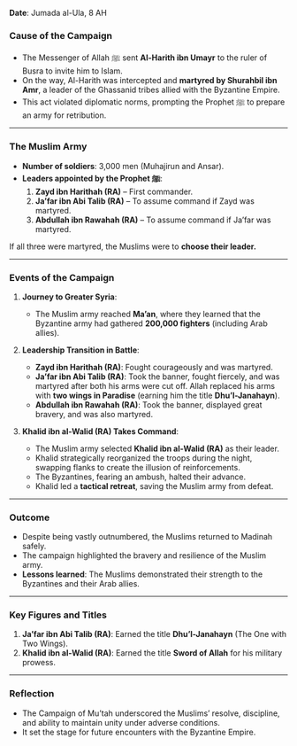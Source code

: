 **Date**: Jumada al-Ula, 8 AH  

### **Cause of the Campaign**  
- The Messenger of Allah ﷺ sent **Al-Harith ibn Umayr** to the ruler of Busra to invite him to Islam.  
- On the way, Al-Harith was intercepted and **martyred by Shurahbil ibn Amr**, a leader of the Ghassanid tribes allied with the Byzantine Empire.  
- This act violated diplomatic norms, prompting the Prophet ﷺ to prepare an army for retribution.

---

### **The Muslim Army**  
- **Number of soldiers**: 3,000 men (Muhajirun and Ansar).  
- **Leaders appointed by the Prophet ﷺ**:  
  1. **Zayd ibn Harithah (RA)** – First commander.  
  2. **Ja’far ibn Abi Talib (RA)** – To assume command if Zayd was martyred.  
  3. **Abdullah ibn Rawahah (RA)** – To assume command if Ja’far was martyred.  

If all three were martyred, the Muslims were to **choose their leader.**

---

### **Events of the Campaign**  
1. **Journey to Greater Syria**:  
   - The Muslim army reached **Ma’an**, where they learned that the Byzantine army had gathered **200,000 fighters** (including Arab allies).  

2. **Leadership Transition in Battle**:  
   - **Zayd ibn Harithah (RA)**: Fought courageously and was martyred.  
   - **Ja’far ibn Abi Talib (RA)**: Took the banner, fought fiercely, and was martyred after both his arms were cut off. Allah replaced his arms with **two wings in Paradise** (earning him the title **Dhu’l-Janahayn**).  
   - **Abdullah ibn Rawahah (RA)**: Took the banner, displayed great bravery, and was also martyred.

3. **Khalid ibn al-Walid (RA) Takes Command**:  
   - The Muslim army selected **Khalid ibn al-Walid (RA)** as their leader.  
   - Khalid strategically reorganized the troops during the night, swapping flanks to create the illusion of reinforcements.  
   - The Byzantines, fearing an ambush, halted their advance.  
   - Khalid led a **tactical retreat**, saving the Muslim army from defeat.

---

### **Outcome**  
- Despite being vastly outnumbered, the Muslims returned to Madinah safely.  
- The campaign highlighted the bravery and resilience of the Muslim army.  
- **Lessons learned**: The Muslims demonstrated their strength to the Byzantines and their Arab allies.

---

### **Key Figures and Titles**  
1. **Ja’far ibn Abi Talib (RA)**: Earned the title **Dhu’l-Janahayn** (The One with Two Wings).  
2. **Khalid ibn al-Walid (RA)**: Earned the title **Sword of Allah** for his military prowess.

---

### **Reflection**  
- The Campaign of Mu’tah underscored the Muslims’ resolve, discipline, and ability to maintain unity under adverse conditions.  
- It set the stage for future encounters with the Byzantine Empire.  